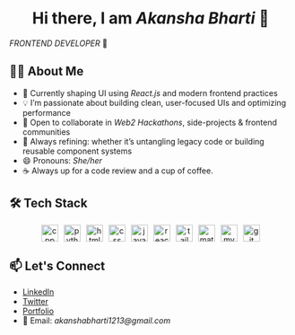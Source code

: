 <div align="center">

# Hi there, I am _Akansha Bharti_ 👋
</div>

_FRONTEND DEVELOPER_ 🚀

## 👩‍💻 About Me
- 🔭 Currently shaping UI using _React.js_ and modern frontend practices
- 💡 I’m passionate about building clean, user-focused UIs and optimizing performance
- 👯 Open to collaborate in _Web2 Hackathons_, side-projects & frontend communities
- 🎯 Always refining: whether it’s untangling legacy code or building reusable component systems
- 😄 Pronouns: _She/her_
- ☕ Always up for a code review and a cup of coffee.


## 🛠️ Tech Stack
<div align="center" style="display: flex; flex-wrap: wrap; gap: 10px; justify-content: center;">
  <img height="30" src="https://cdn.jsdelivr.net/gh/devicons/devicon/icons/cplusplus/cplusplus-original.svg" alt="cpp"/>
  <img height="30" src="https://cdn.jsdelivr.net/gh/devicons/devicon/icons/python/python-original.svg" alt="python"/>
  <img height="30" src="https://cdn.jsdelivr.net/gh/devicons/devicon/icons/html5/html5-original.svg" alt="html"/>
  <img height="30" src="https://cdn.jsdelivr.net/gh/devicons/devicon/icons/css3/css3-original.svg" alt="css"/>
  <img height="30" src="https://cdn.jsdelivr.net/gh/devicons/devicon/icons/javascript/javascript-original.svg" alt="javascript"/>
  <img height="30" src="https://cdn.jsdelivr.net/gh/devicons/devicon/icons/react/react-original.svg" alt="reactJS"/>
  <img height="30" src="https://cdn.jsdelivr.net/gh/devicons/devicon/icons/tailwindcss/tailwindcss-plain.svg" alt="tailwindcss"/>
  <img height="30" src="https://cdn.jsdelivr.net/gh/devicons/devicon/icons/materialui/materialui-original.svg" alt="materialui"/>
  <img height="30" src="https://cdn.jsdelivr.net/gh/devicons/devicon/icons/mysql/mysql-original.svg" alt="mysql"/>
  <img height="30" src="https://cdn.jsdelivr.net/gh/devicons/devicon/icons/github/github-original.svg" alt="git"/>
</div>



## 📫 Let's Connect
- [LinkedIn](https://www.linkedin.com/in/akansha-bharti/)  
- [Twitter](https://x.com/Akansha_1213)
- [Portfolio](https://akansha-bharti.netlify.app/)
- 📧 Email: _akanshabharti1213@gmail.com_








